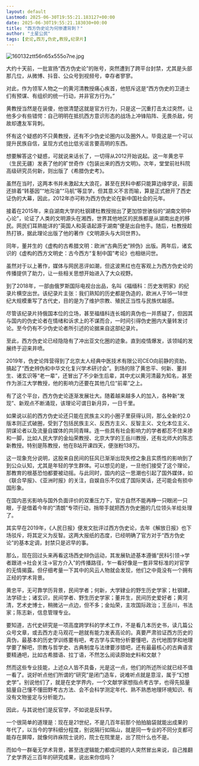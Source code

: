 ```yaml
---
layout: default
Lastmod: 2025-06-30T19:55:21.183127+00:00
date: 2025-06-30T19:55:21.183030+00:00
title: "西方伪史论为何惨遭背刺？"
author: "土星公民"
tags: [史论,西方,伪史,教授,纪录片]
---
```


![160132ztt56n65x555o7ne.jpg](https://images.weserv.nl/?url=https%3A//mmbiz.qpic.cn/sz_mmbiz_jpg/1ibcel4Rn6CRAPWNJkP6pSjICF5vLwt5BJGOKFJUJSFHdianAMe9O0gelhcl66bddWu2AItOTc2jysXDYTAQompg/640%3Ffrom%3Dappmsg)

大约十天前，一批宣扬“西方伪史论”的账号，突然遭到了跨平台封禁，尤其是头部那几位，从微博、抖音、公众号到视频号，幸存者寥寥。

对此，作为领军人物之一的黄河清教授痛心疾首，他怒斥这是“西方伪史的卫道士们有预谋、有组织的统一行动，并非官方行为。”

黄教授当然是在装傻，他很清楚这就是官方行为，只是这一沉重打击太过突然，让他多少有些错愕：自己明明在抵抗西方意识形态的战场上冲锋陷阵、无畏杀敌，何故却遭友军背刺。

怀有这个疑惑的不只黄教授，还有不少伪史论圈内以及圈外人。毕竟这是一个可以提升民族自信，呈现方式也比低劣谣言要高明的东西。

想要解答这个疑惑，可就说来话长了，一切得从2012开始说起。这一年黄忠平（生民无疆）发表了他的旷世奇作《包装出来的西方文明》。次年，堂堂前社科院高级研究员何新，则出版了《希腊伪史考》。

虽然在当时，这两本书并未激起太大浪花，甚至在民科中都只能算边缘学说，前面还排着“转基因”“地沟油”“马航”等显学，但其意义不言而喻，算是正式掀开了西史证伪的大幕，因此，2012年亦可称为西方伪史论在新中国社会的元年。

接着在2015年，来自湖南大学的杜钢建杜教授抛出了更加惊世骇俗的“湖南文明中心论”，论证了人类的文明源头在湘西，世界其他地区的民族都是从湖南出走的移民。网民们耳熟能详的“英国人和英语起源于湖南”便是出自他手。随后，杜教授趁热打铁，据此理论出版了他的著作《文明源头与大同世界》。

同年，董并生的《虚构的古希腊文明：欧洲“古典历史”辨伪》出版。两年后，诸玄识的《虚构的西方文明史：古今西方“复制中国”考论》也相继问世。

虽然对于以上著作，媒体与网民恶评如潮，但这波黑红也在客观上为西方伪史论的传播提供了助力，让一些相关思想开始进入了大众视野。

到了2018年，一部由俄罗斯国际电视台出品，名叫《福缅科：历史发明家》的纪录片横空出世。该纪录片主张：我们熟知的历史都是伪造的，欧洲人于16—18世纪大规模重写了古代史，目的是为了维护宗教、殖民正当性与民族优越感。

尽管该纪录片持俄国本位的立场，甚至福缅科连长城的真伪也一并质疑了，但因其与国内的伪史论者在情绪和诉求上的不谋而合，一时间引得伪史圈内大量转发讨论。至今仍有不少伪史论者所引述的论据来自这部纪录片。

至此，西方伪史论已经隐隐有了冲出亚文化圈的迹象。直到疫情爆发，该领域的发展终于迎来井喷。

2019年，伪史论阵营得到了北京太人经典中医技术有限公司CEO向前静的资助，搞起了“西史辨伪和中华文化复兴学术研讨会”。到场的除了黄忠平、何新、董并生、诸玄识等“老一辈”，还冒出了不少新生后辈，其中尤以黄河清最为知名，甚至作为浙江大学教授，他的影响力还要在其他几位“前辈”之上。

有了这个平台，西方伪史论逐渐发展壮大。随着越来越多人的加入，各种新“发现”、新观点不断涌现，该理论可谓日新月异，一日千里。

如果说以前的西方伪史论还只能在民族主义的小圈子里获得认同，那么全新的2.0版本则正式破圈，受到了包括民族主义、反西方主义、反智主义、文化本位主义、阴谋论者以及流量自媒体的共同青睐。连一些具有社会影响力的学者都忍不住来掺和一脚，比如人民大学的金灿荣教授、北京大学的王岳川教授，还有北师大的陈志新教授。特别是陈教授，他在B站开课四天，便涨粉138万。

这一现象充分说明，这股来自民间的狂风已渐渐出现失控之象且实质性的影响到了到公众认知，尤其是年轻的学生群体。可以想见的是，一旦他们接受了这个理论，那教育的根基恐怕都要被动摇。与此同时，国内的这一思潮也引起了国外媒体，如《联合早报》、《亚洲时报》的关注，自娱自乐不仅成了国际笑话，还可能会有损中国形象。

在国内恶劣影响与国外负面评价的双重压力下，官方自然不能再睁一只眼闭一只眼，于是借着今年的“清朗”专项行动，捎带手就把西方伪史圈的几位领头羊给处理了。

其实早在2019年，《人民日报》便发文批评过西方伪史论，去年《解放日报》也下场驳斥，将其定义为反智。这两大报纸的态度，已经明确了官方对于“西方伪史论”的基本定调，封禁只是迟早的事。

那么，现在回过头来再看这场西史辩伪运动，其发展轨迹基本遵循“民科引领→学者跟进→社会关注→官方介入”的传播路径，乍一看好像是一套非常标准的对官学的无情揭露。但仔细考量一下其中的风云人物就会发现，他们之中竟没有一个拥有正经的学术背景。

黄忠平，无可靠学历背景，民间学者；何新，大学肄业的野生历史学家；杜钢建，法学硕士；诸玄识，民间学者、野生历史学家；董并生，民间历史爱好者；黄河清，艺术史博士，稍微沾一点边，但不多；金灿荣，主攻国际政治；王岳川，书法家；陈志新，信息管理专业。

要知道，古代史研究是一项高度跨学科的学术工作，不是看几本历史书，读几篇公众号文章，或去西方走马观花一趟就有能力发表高论的。真要严肃验证西方历史的真伪，最基本的历史学训练要有吧，考古学与实物分析要懂吧，古代地图学和地理学要了解吧，宗教与哲学史、古典制度与法律要涉猎吧，还有最最核心的古典语言要精通吧，比如古希腊语、拉丁语，不然怎么阅读原始史料和文献？

然而这些专业技能，上述众人皆不具备，光是这一点，他们的所述所论就已经不值一看了。说好听点他们所谓的“研究”是闭门造车，说难听点就是意淫，属于“幻想史学”。别说他们了，就是在史学界内，一个文献学家想指点考古学，也得先掂量掂量自己懂不懂田野考古方法、会不会科学测定年代、熟不熟悉地理环境知识、有没有文物鉴定与分析能力。

因此，与其说他们是反官学，不如说是反科学。

一个很简单的道理是：现在是21世纪，不是几百年前那个拍拍脑袋就能出成果的年代了，以当今的学科细分程度，别说隔行如隔山，就是同一专业的不同分支都可能存在屏障，就像何祚庥院士说的，院士在院里是，出了院什么也不是。

而如今一群毫无学术背景，甚至连逻辑能力都成问题的人突然冒出来说，自己推翻了史学界近三百年的研究成果，说出来你信吗？

